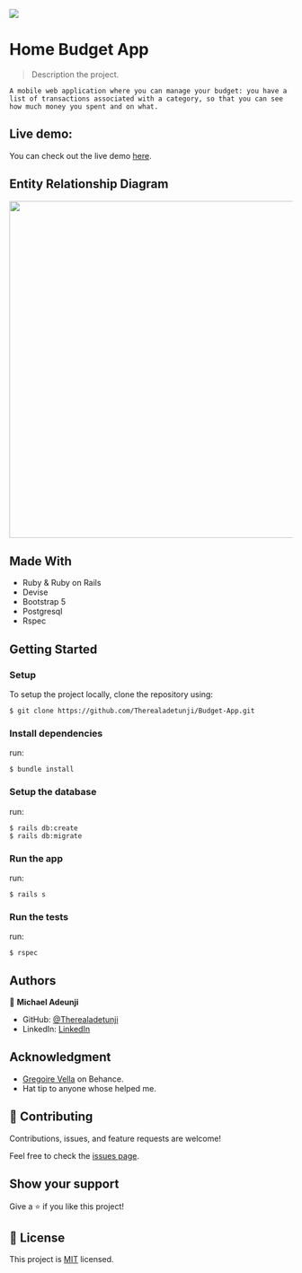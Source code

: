 ![](https://img.shields.io/badge/Microverse-blueviolet)

# Home Budget App

> Description the project.

    A mobile web application where you can manage your budget: you have a list of transactions associated with a category, so that you can see how much money you spent and on what.



## Live demo:
You can check out the live demo [here](https://shrouded-fjord-77667.herokuapp.com/).


## Entity Relationship Diagram
<img src="https://github.com/microverseinc/curriculum-rails/blob/main/capstone/images/erd_diagram.png" width="600">

## Made With

- Ruby & Ruby on Rails
- Devise
- Bootstrap 5
- Postgresql
- Rspec

## Getting Started

### Setup

To setup the project locally, clone the repository using:

```
$ git clone https://github.com/Therealadetunji/Budget-App.git
```

### Install dependencies
run:
```
$ bundle install
```

### Setup the database
run:
```
$ rails db:create
$ rails db:migrate
```

### Run the app
run:
```
$ rails s
```

### Run the tests
run:
```
$ rspec
```

## Authors

👤 **Michael Adeunji**

- GitHub: [@Therealadetunji](https://github.com/therealadetunji)
- LinkedIn: [LinkedIn](https://www.linkedin.com/in/adetunji-michael/)

## Acknowledgment
- [Gregoire Vella](https://www.behance.net/gregoirevella) on Behance.
- Hat tip to anyone whose helped me.

## 🤝 Contributing

Contributions, issues, and feature requests are welcome!

Feel free to check the [issues page](https://github.com/Therealadetunji/Budget-App/issues/).

## Show your support

Give a ⭐️ if you like this project!

## :memo: License

This project is [MIT](./MIT.md) licensed.
